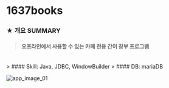 # 1637books

### ★ 개요 SUMMARY
 > #### 오프라인에서 사용할 수 있는 카페 전용 간이 장부 프로그램
<br />
 > #### Skill: Java, JDBC, WindowBuilder
 > #### DB: mariaDB
<br />

![app_image_01](./app/img_main_01.png.PNG)
